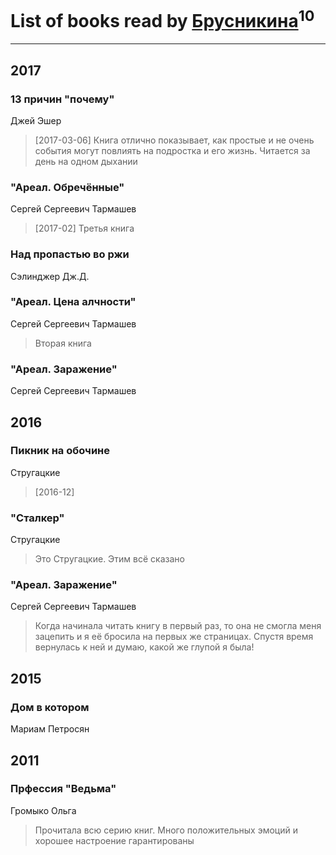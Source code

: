 # List of books read by [Брусникина](http://vk.com/id374307269)<sup>10</sup>
---

## 2017

### 13 причин "почему"
Джей Эшер
> [2017-03-06] Книга отлично показывает, как простые и не очень события могут повлиять на подростка и его жизнь. Читается за день на одном дыхании


### "Ареал. Обречённые"
Сергей Сергеевич Тармашев
> [2017-02] Третья книга


### Над пропастью во ржи
Сэлинджер Дж.Д.


### "Ареал. Цена алчности"
Сергей Сергеевич Тармашев
> Вторая книга


### "Ареал. Заражение"
Сергей Сергеевич Тармашев



## 2016

### Пикник на обочине
Стругацкие
> [2016-12] 


### "Сталкер"
Стругацкие
> Это Стругацкие. Этим всё сказано


### "Ареал. Заражение"
Сергей Сергеевич Тармашев
> Когда начинала читать книгу в первый раз, то она не смогла меня зацепить и я её бросила на первых же страницах. Спустя время вернулась к ней и думаю, какой же глупой я была!



## 2015

### Дом в котором
Мариам Петросян



## 2011

### Прфессия "Ведьма"
Громыко Ольга
> Прочитала всю серию книг. Много положительных эмоций и хорошее настроение гарантированы




